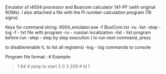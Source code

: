 Emulator of i4004 processor and Busicom calculator 141-PF (with original ROMs).
I also attached a file with the Pi number calculation program (16 signs).

Keys for command string:
4004_emulator.exe -f BusiCom.txt -ru -list -step -log
 -f <filename>   - txt file with program
 -ru             - russian localization
 -list           - list program before run
 -step           - step by step execution (<Space> to run next command, press <P> to disable/enable it, <TAB> to list all registers)
 -log            - log commands to console


Program file format : <command in decimal> # <comment>
Example:
>1  64 # jump to start
>2  0
>3  209 # ld 1

